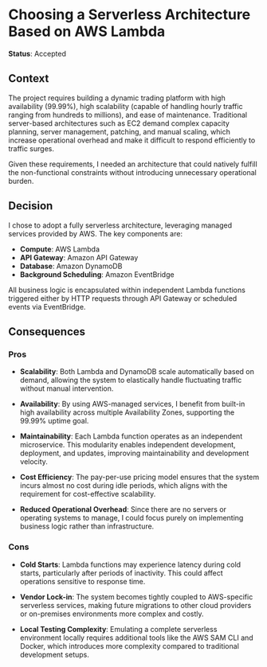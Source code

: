 # Choosing a Serverless Architecture Based on AWS Lambda

**Status**: Accepted

## Context

The project requires building a dynamic trading platform with high availability (99.99%), high scalability (capable of handling hourly traffic ranging from hundreds to millions), and ease of maintenance. Traditional server-based architectures such as EC2 demand complex capacity planning, server management, patching, and manual scaling, which increase operational overhead and make it difficult to respond efficiently to traffic surges.

Given these requirements, I needed an architecture that could natively fulfill the non-functional constraints without introducing unnecessary operational burden.

## Decision

I chose to adopt a fully serverless architecture, leveraging managed services provided by AWS. The key components are:

- **Compute**: AWS Lambda  
- **API Gateway**: Amazon API Gateway  
- **Database**: Amazon DynamoDB  
- **Background Scheduling**: Amazon EventBridge

All business logic is encapsulated within independent Lambda functions triggered either by HTTP requests through API Gateway or scheduled events via EventBridge.

## Consequences

### Pros

- **Scalability**: Both Lambda and DynamoDB scale automatically based on demand, allowing the system to elastically handle fluctuating traffic without manual intervention.
  
- **Availability**: By using AWS-managed services, I benefit from built-in high availability across multiple Availability Zones, supporting the 99.99% uptime goal.

- **Maintainability**: Each Lambda function operates as an independent microservice. This modularity enables independent development, deployment, and updates, improving maintainability and development velocity.

- **Cost Efficiency**: The pay-per-use pricing model ensures that the system incurs almost no cost during idle periods, which aligns with the requirement for cost-effective scalability.

- **Reduced Operational Overhead**: Since there are no servers or operating systems to manage, I could focus purely on implementing business logic rather than infrastructure.

### Cons

- **Cold Starts**: Lambda functions may experience latency during cold starts, particularly after periods of inactivity. This could affect operations sensitive to response time.

- **Vendor Lock-in**: The system becomes tightly coupled to AWS-specific serverless services, making future migrations to other cloud providers or on-premises environments more complex and costly.

- **Local Testing Complexity**: Emulating a complete serverless environment locally requires additional tools like the AWS SAM CLI and Docker, which introduces more complexity compared to traditional development setups.